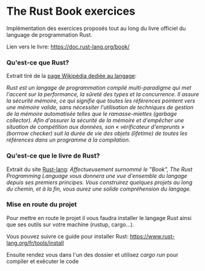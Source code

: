 # The Rust Book exercices

Implémentation des exercices proposés tout au long du livre officiel du language de programmation Rust.

Lien vers le livre: https://doc.rust-lang.org/book/

### Qu'est-ce que Rust?

Extrait tiré de la [page Wikipédia dediée au langage](<https://fr.wikipedia.org/wiki/Rust_(langage)>):

_Rust est un langage de programmation compilé multi-paradigme qui met l'accent sur la performance, la sûreté des types et la concurrence. Il assure la sécurité mémoire, ce qui signifie que toutes les références pointent vers une mémoire valide, sans nécessiter l'utilisation de techniques de gestion de la mémoire automatisée telles que le ramasse-miettes (garbage collector). Afin d'assurer la sécurité de la mémoire et d'empêcher une situation de compétition aux données, son « vérificateur d'emprunts » (borrrow checker) suit la durée de vie des objets (lifetime) de toutes les références dans un programme à la compilation._

### Qu'est-ce que le livre de Rust?

Extrait du site [Rust-lang](https://www.rust-lang.org):
_Affectueusement surnommé le "Book", The Rust Programming Language vous donnera une vue d'ensemble du langage depuis ses premiers principes. Vous construirez quelques projets au long du chemin, et à la fin, vous aurez une solide compréhension du langage._

### Mise en route du projet

Pour mettre en route le projet il vous faudra installer le langage Rust ainsi que ses outils sur votre machine (rustup, cargo...).

Vous pouvez suivre ce guide pour installer Rust: https://www.rust-lang.org/fr/tools/install

Ensuite rendez vous dans l'un des dossier et utilisez _cargo run_ pour compiler et exécuter le code
